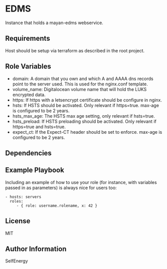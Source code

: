 EDMS
=========

Instance that holds a mayan-edms webservice.


Requirements
------------

Host should be setup via terraform as described in the root project.

Role Variables
--------------

* domain: A domain that you own and which A and AAAA dns records point to the server used. This is used for the nginx.conf template.
* volume_name: Digitalocean volume name that will hold the LUKS encrypted data.
* https: If https with a letsencrypt certificate should be configure in nginx.
* hsts: If HSTS should be activated. Only relevant if https=true. max-age is configured to be 2 years.
* hsts_max_age: The HSTS max age setting, only relevant if hsts=true.
* hsts_preload: If HSTS preloading should be activated. Only relevant if https=true and hsts=true.
* expect_ct: If the Expect-CT header should be set to enforce. max-age is configured to be 2 years.

Dependencies
------------


Example Playbook
----------------

Including an example of how to use your role (for instance, with variables passed in as parameters) is always nice for users too:

    - hosts: servers
      roles:
         - { role: username.rolename, x: 42 }

License
-------

MIT

Author Information
------------------

SelfEnergy
